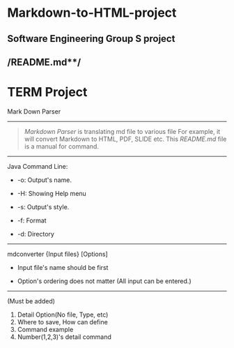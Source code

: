 # Markdown-to-HTML-project
Software Engineering Group S project
--------------------------
/******README.md********/
---------------------------

TERM Project
===============
Mark Down Parser
***********************************************************
>*Markdown Parser* is translating md file to various file
>For example, it will convert Markdown to HTML, PDF, SLIDE etc.
>This *README.md* file is a manual for command.
************************************************************
Java Command Line:
  * -o: Output's name.
  * -H: Showing Help menu
  * -s: Output's style.
  * -f: Format
  
  * -d: Directory
-------------
mdconverter {Input files} [Options]
  
  * Input file's name should be first
  
  * Option's ordering does not matter (All input can be entered.)
-------------------
(Must be added)
  1. Detail Option(No file, Type, etc)
  2. Where to save, How can define
  3. Command example
  4. Number(1,2,3)'s detail command
